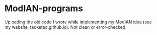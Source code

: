 # ModIAN-programs
Uploading the old code I wrote while implementing my ModIAN idea (see my website, taoketao.github.io). Not clean or error-checked.
